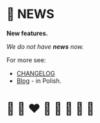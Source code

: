 # 📰 NEWS

**New features.**

*We do not have **news** now.*

For more see:
* [CHANGELOG](CHANGELOG.md) 
* [Blog](https://writeonly.github.io/projects/helvm) - in Polish.

# 🦄 🌈 ❤️ 💛 💚 💙 🤍 🖤
